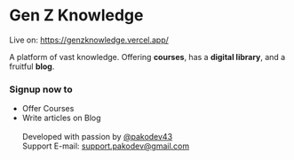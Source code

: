 
# Gen Z Knowledge

Live on: https://genzknowledge.vercel.app/

A platform of vast knowledge. Offering **courses**, has a **digital library**, and a fruitful **blog**.


### Signup now to

- Offer Courses
- Write articles on Blog
\
\
Developed with passion by [@pakodev43](https://github.com/pakodev43)
 \
Support E-mail: support.pakodev@gmail.com